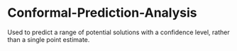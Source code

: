 # Conformal-Prediction-Analysis
Used to predict a range of potential solutions with a confidence level, rather than a single point estimate.

